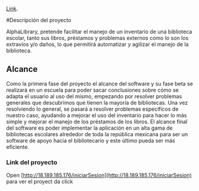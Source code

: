 [Link]("http://18.189.185.176/static/media/logo.3bc7f28c03ecacf7d3cd.jpeg").

#Descripción del proyecto

AlphaLibrary, pretende facilitar el manejo de un inventario de una biblioteca escolar, tanto sus libros, préstamos y problemas externos como lo son los extravíos y/o daños, lo que permitirá automatizar y agilizar el manejo de la biblioteca.

## Alcance
Como la primera fase del proyecto el alcance del software y su fase beta se realizará
en un escuela para poder sacar conclusiones sobre cómo se adapta el usuario al uso
del mismo, empezando por resolver problemas generales que descubrimos que tienen
la mayoría de bibliotecas. Una vez resolviendo lo general, se pasará a resolver
problemas específicos de nuestro caso, ayudando a mejorar el uso del inventario para
hacer lo más simple y mejorar el manejo de los préstamos de los libros. El alcance final
del software es poder implementar la aplicación en un alta gama de bibliotecas
escolares alrededor de toda la república mexicana para ser un software de apoyo hacia
el bibliotecario y este último pueda ser más eficiente.

### Link del proyecto


Open [http://18.189.185.176/iniciarSesion](http://18.189.185.176/iniciarSesion) para ver el proyect da click


